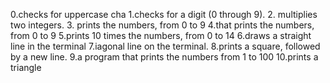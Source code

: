 0.checks for uppercase cha
1.checks for a digit (0 through 9).
2. multiplies two integers.
3.  prints the numbers, from 0 to 9
4.that prints the numbers, from 0 to 9
5.prints 10 times the numbers, from 0 to 14
6.draws a straight line in the terminal
7.iagonal line on the terminal.
8.prints a square, followed by a new line.
9.a program that prints the numbers from 1 to 100
10.prints a triangle
